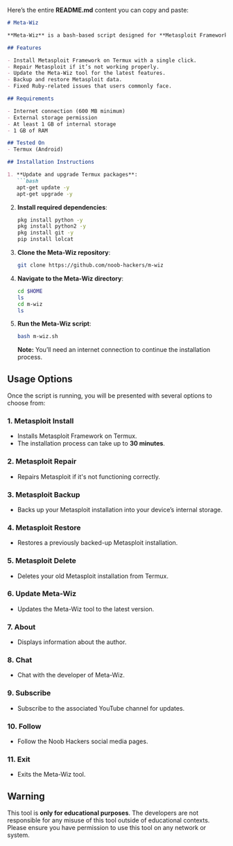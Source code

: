Here’s the entire **README.md** content you can copy and paste:

```markdown
# Meta-Wiz

**Meta-Wiz** is a bash-based script designed for **Metasploit Framework** users on **Termux**. This tool allows you to easily install, repair, update, and backup Metasploit with just a single click. It works on both **rooted** and **non-rooted** Android devices.

## Features

- Install Metasploit Framework on Termux with a single click.
- Repair Metasploit if it’s not working properly.
- Update the Meta-Wiz tool for the latest features.
- Backup and restore Metasploit data.
- Fixed Ruby-related issues that users commonly face.

## Requirements

- Internet connection (600 MB minimum)
- External storage permission
- At least 1 GB of internal storage
- 1 GB of RAM

## Tested On
- Termux (Android)

## Installation Instructions

1. **Update and upgrade Termux packages**:
   ```bash
   apt-get update -y
   apt-get upgrade -y
   ```

2. **Install required dependencies**:
   ```bash
   pkg install python -y
   pkg install python2 -y
   pkg install git -y
   pip install lolcat
   ```

3. **Clone the Meta-Wiz repository**:
   ```bash
   git clone https://github.com/noob-hackers/m-wiz
   ```

4. **Navigate to the Meta-Wiz directory**:
   ```bash
   cd $HOME
   ls
   cd m-wiz
   ls
   ```

5. **Run the Meta-Wiz script**:
   ```bash
   bash m-wiz.sh
   ```

   **Note:** You’ll need an internet connection to continue the installation process.

## Usage Options

Once the script is running, you will be presented with several options to choose from:

### 1. **Metasploit Install**
   - Installs Metasploit Framework on Termux.
   - The installation process can take up to **30 minutes**.

### 2. **Metasploit Repair**
   - Repairs Metasploit if it's not functioning correctly.

### 3. **Metasploit Backup**
   - Backs up your Metasploit installation into your device’s internal storage.

### 4. **Metasploit Restore**
   - Restores a previously backed-up Metasploit installation.

### 5. **Metasploit Delete**
   - Deletes your old Metasploit installation from Termux.

### 6. **Update Meta-Wiz**
   - Updates the Meta-Wiz tool to the latest version.

### 7. **About**
   - Displays information about the author.

### 8. **Chat**
   - Chat with the developer of Meta-Wiz.

### 9. **Subscribe**
   - Subscribe to the associated YouTube channel for updates.

### 10. **Follow**
   - Follow the Noob Hackers social media pages.

### 11. **Exit**
   - Exits the Meta-Wiz tool.

## Warning

This tool is **only for educational purposes**. The developers are not responsible for any misuse of this tool outside of educational contexts. Please ensure you have permission to use this tool on any network or system.

